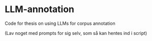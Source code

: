 # LLM-annotation
Code for thesis on using LLMs for corpus annotation


(Lav noget med prompts for sig selv, som så kan hentes ind i script)
